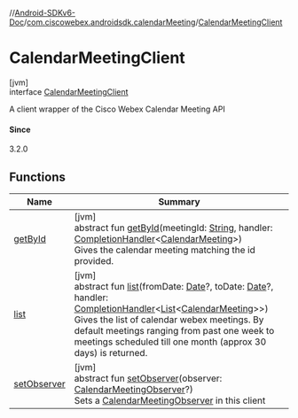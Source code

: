 //[Android-SDKv6-Doc](../../../index.md)/[com.ciscowebex.androidsdk.calendarMeeting](../index.md)/[CalendarMeetingClient](index.md)

# CalendarMeetingClient

[jvm]\
interface [CalendarMeetingClient](index.md)

A client wrapper of the Cisco Webex Calendar Meeting API

#### Since

3.2.0

## Functions

| Name | Summary |
|---|---|
| [getById](get-by-id.md) | [jvm]<br>abstract fun [getById](get-by-id.md)(meetingId: [String](https://kotlinlang.org/api/latest/jvm/stdlib/kotlin/-string/index.html), handler: [CompletionHandler](../../com.ciscowebex.androidsdk/-completion-handler/index.md)&lt;[CalendarMeeting](../-calendar-meeting/index.md)&gt;)<br>Gives the calendar meeting matching the id provided. |
| [list](list.md) | [jvm]<br>abstract fun [list](list.md)(fromDate: [Date](https://docs.oracle.com/javase/8/docs/api/java/util/Date.html)?, toDate: [Date](https://docs.oracle.com/javase/8/docs/api/java/util/Date.html)?, handler: [CompletionHandler](../../com.ciscowebex.androidsdk/-completion-handler/index.md)&lt;[List](https://kotlinlang.org/api/latest/jvm/stdlib/kotlin.collections/-list/index.html)&lt;[CalendarMeeting](../-calendar-meeting/index.md)&gt;&gt;)<br>Gives the list of calendar webex meetings. By default meetings ranging from past one week to meetings scheduled till one month (approx 30 days) is returned. |
| [setObserver](set-observer.md) | [jvm]<br>abstract fun [setObserver](set-observer.md)(observer: [CalendarMeetingObserver](../-calendar-meeting-observer/index.md)?)<br>Sets a [CalendarMeetingObserver](../-calendar-meeting-observer/index.md) in this client |
